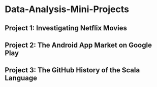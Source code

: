 # Data-Analysis-Mini-Projects
## Project 1: Investigating Netflix Movies
## Project 2: The Android App Market on Google Play
## Project 3: The GitHub History of the Scala Language
